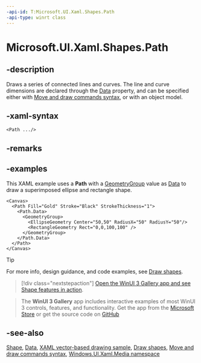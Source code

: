 ```yaml
---
-api-id: T:Microsoft.UI.Xaml.Shapes.Path
-api-type: winrt class
---
```


<!-- Class syntax.
public class Path : Windows.UI.Xaml.Shapes.Shape, Windows.UI.Xaml.Shapes.IPath
-->

# Microsoft.UI.Xaml.Shapes.Path

## -description
Draws a series of connected lines and curves. The line and curve dimensions are declared through the [Data](path_data.md) property, and can be specified either with [Move and draw commands syntax](/windows/uwp/xaml-platform/move-draw-commands-syntax), or with an object model.

## -xaml-syntax
```xaml
<Path .../>
```

## -remarks

## -examples

This XAML example uses a **Path** with a [GeometryGroup](../microsoft.ui.xaml.media/geometrygroup.md) value as [Data](path_data.md) to draw a superimposed ellipse and rectangle shape.

```xaml
<Canvas> 
  <Path Fill="Gold" Stroke="Black" StrokeThickness="1">
    <Path.Data>
      <GeometryGroup>
        <EllipseGeometry Center="50,50" RadiusX="50" RadiusY="50"/>
        <RectangleGeometry Rect="0,0,100,100" />
      </GeometryGroup>
    </Path.Data>
  </Path> 
</Canvas>
```

> [!TIP]
> For more info, design guidance, and code examples, see [Draw shapes](/windows/apps/design/controls/shapes).

> [!div class="nextstepaction"]
> [Open the WinUI 3 Gallery app and see Shape features in action](winui3gallery:/item/Shape).

> The **WinUI 3 Gallery** app includes interactive examples of most WinUI 3 controls, features, and functionality. Get the app from the [Microsoft Store](https://www.microsoft.com/store/productId/9P3JFPWWDZRC) or get the source code on [GitHub](https://github.com/microsoft/WinUI-Gallery)

## -see-also

[Shape](shape.md), [Data](path_data.md), [XAML vector-based drawing sample](https://github.com/microsoftarchive/msdn-code-gallery-microsoft/tree/master/Official%20Windows%20Platform%20Sample/XAML%20vector-based%20drawing%20sample), [Draw shapes](/windows/uwp/graphics/drawing-shapes), [Move and draw commands syntax](/windows/uwp/xaml-platform/move-draw-commands-syntax), [Windows.UI.Xaml.Media namespace](/uwp/api/windows.ui.xaml.media)
